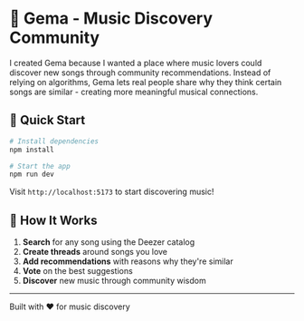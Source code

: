 # 🎵 Gema - Music Discovery Community

I created Gema because I wanted a place where music lovers could discover new songs through community recommendations. Instead of relying on algorithms, Gema lets real people share why they think certain songs are similar - creating more meaningful musical connections.

## 🚀 Quick Start

```bash
# Install dependencies
npm install

# Start the app
npm run dev
```

Visit `http://localhost:5173` to start discovering music!

## 🎯 How It Works

1. **Search** for any song using the Deezer catalog
2. **Create threads** around songs you love  
3. **Add recommendations** with reasons why they're similar
4. **Vote** on the best suggestions
5. **Discover** new music through community wisdom

---

Built with ❤️ for music discovery